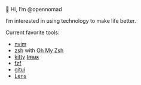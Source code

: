 👋 Hi, I’m @opennomad

I’m interested in using technology to make life better.

<!---
opennomad/opennomad is a ✨ special ✨ repository because its `README.md` (this file) appears on your GitHub profile.
You can click the Preview link to take a look at your changes.
--->

Current favorite tools:
- [nvim](https://neovim.io/)
- [zsh](https://sourceforge.net/projects/zsh/) with [Oh My Zsh](https://ohmyz.sh/)
- [kitty](https://sw.kovidgoyal.net/kitty/) ~~[tmux](https://github.com/tmux/tmux)~~
- [fzf](https://github.com/junegunn/fzf)
- [gitui](https://github.com/Extrawurst/gitui)
- [Lens](https://k8slens.dev/)
